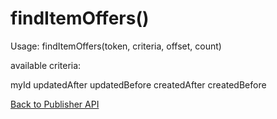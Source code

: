 findItemOffers()
================

Usage:
    findItemOffers(token, criteria, offset, count)

available criteria:

myId
updatedAfter
updatedBefore
createdAfter
createdBefore 

[Back to Publisher API](wiki/Reference/Publisher%20API)
